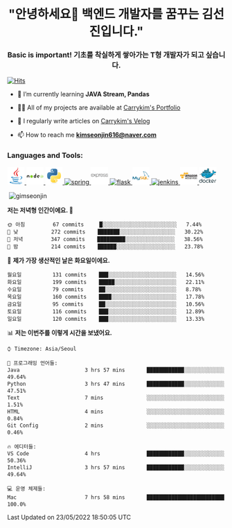 <h1 align="center">"안녕하세요👋 백엔드 개발자를 꿈꾸는 김선진입니다."</h1>
<h3 align="center">Basic is important! 기초를 착실하게 쌓아가는 T형 개발자가 되고 싶습니다.</h3>

[![Hits](https://hits.seeyoufarm.com/api/count/incr/badge.svg?url=https%3A%2F%2Fgithub.com%2Fgimseonjin&count_bg=%2318BFE5&title_bg=%23555555&icon=ko-fi.svg&icon_color=%23E7E7E7&title=hits&edge_flat=false)](https://hits.seeyoufarm.com)

- 🌱 I’m currently learning **JAVA Stream, Pandas**

- 👨‍💻 All of my projects are available at [Carrykim's Portfolio](https://elderly-gruyere-ed2.notion.site/0-a2fe0ade7c354a749153cd7544fbd685)

- 📝 I regularly write articles on [Carrykim's Velog](https://velog.io/@carrykim)

- 📫 How to reach me **kimseonjin616@naver.com**

<p align="left">
</p>

<h3 align="left">Languages and Tools:</h3>
<p align="left"> <a href="https://www.java.com" target="_blank" rel="noreferrer"> <img src="https://raw.githubusercontent.com/devicons/devicon/master/icons/java/java-original.svg" alt="java" width="40" height="40"/> </a> <a href="https://nodejs.org" target="_blank" rel="noreferrer"> <img src="https://raw.githubusercontent.com/devicons/devicon/master/icons/nodejs/nodejs-original-wordmark.svg" alt="nodejs" width="40" height="40"/> </a> <a href="https://www.python.org" target="_blank" rel="noreferrer"> <img src="https://raw.githubusercontent.com/devicons/devicon/master/icons/python/python-original.svg" alt="python" width="40" height="40"/> </a> <a href="https://spring.io/" target="_blank" rel="noreferrer"> <img src="https://www.vectorlogo.zone/logos/springio/springio-icon.svg" alt="spring" width="40" height="40"/> </a><a href="https://expressjs.com" target="_blank" rel="noreferrer"> <img src="https://raw.githubusercontent.com/devicons/devicon/master/icons/express/express-original-wordmark.svg" alt="express" width="40" height="40"/> </a> <a href="https://flask.palletsprojects.com/" target="_blank" rel="noreferrer"> <img src="https://www.vectorlogo.zone/logos/pocoo_flask/pocoo_flask-icon.svg" alt="flask" width="40" height="40"/> </a>  <a href="https://www.mysql.com/" target="_blank" rel="noreferrer"> <img src="https://raw.githubusercontent.com/devicons/devicon/master/icons/mysql/mysql-original-wordmark.svg" alt="mysql" width="40" height="40"/> </a> <a href="https://www.jenkins.io" target="_blank" rel="noreferrer"> <img src="https://www.vectorlogo.zone/logos/jenkins/jenkins-icon.svg" alt="jenkins" width="40" height="40"/> </a>  <a href="https://aws.amazon.com" target="_blank" rel="noreferrer"> <img src="https://raw.githubusercontent.com/devicons/devicon/master/icons/amazonwebservices/amazonwebservices-original-wordmark.svg" alt="aws" width="40" height="40"/> </a> <a href="https://www.docker.com/" target="_blank" rel="noreferrer"> <img src="https://raw.githubusercontent.com/devicons/devicon/master/icons/docker/docker-original-wordmark.svg" alt="docker" width="40" height="40"/> </a>   </p>


<p>&nbsp;<img align="center" src="https://github-readme-stats.vercel.app/api?username=gimseonjin&show_icons=true&locale=en" alt="gimseonjin" /></p>



<!--START_SECTION:waka-->
**저는 저녁형 인간이에요. 🦉** 

```text
🌞 아침         67 commits     █░░░░░░░░░░░░░░░░░░░░░░░░   7.44% 
🌆 낮　         272 commits    ███████░░░░░░░░░░░░░░░░░░   30.22% 
🌃 저녁         347 commits    █████████░░░░░░░░░░░░░░░░   38.56% 
🌙 밤　         214 commits    ██████░░░░░░░░░░░░░░░░░░░   23.78%

```
📅 **제가 가장 생산적인 날은 화요일이에요.** 

```text
월요일          131 commits    ███░░░░░░░░░░░░░░░░░░░░░░   14.56% 
화요일          199 commits    █████░░░░░░░░░░░░░░░░░░░░   22.11% 
수요일          79 commits     ██░░░░░░░░░░░░░░░░░░░░░░░   8.78% 
목요일          160 commits    ████░░░░░░░░░░░░░░░░░░░░░   17.78% 
금요일          95 commits     ██░░░░░░░░░░░░░░░░░░░░░░░   10.56% 
토요일          116 commits    ███░░░░░░░░░░░░░░░░░░░░░░   12.89% 
일요일          120 commits    ███░░░░░░░░░░░░░░░░░░░░░░   13.33%

```


📊 **저는 이번주를 이렇게 시간을 보냈어요.** 

```text
⌚︎ Timezone: Asia/Seoul

💬 프로그래밍 언어들: 
Java                     3 hrs 57 mins       ████████████░░░░░░░░░░░░░   49.64% 
Python                   3 hrs 47 mins       ████████████░░░░░░░░░░░░░   47.51% 
Text                     7 mins              ░░░░░░░░░░░░░░░░░░░░░░░░░   1.51% 
HTML                     4 mins              ░░░░░░░░░░░░░░░░░░░░░░░░░   0.84% 
Git Config               2 mins              ░░░░░░░░░░░░░░░░░░░░░░░░░   0.46%

🔥 에디터들: 
VS Code                  4 hrs               ████████████░░░░░░░░░░░░░   50.36% 
IntelliJ                 3 hrs 57 mins       ████████████░░░░░░░░░░░░░   49.64%

💻 운영 체제들: 
Mac                      7 hrs 58 mins       █████████████████████████   100.0%

```


 Last Updated on 23/05/2022 18:50:05 UTC
<!--END_SECTION:waka-->
